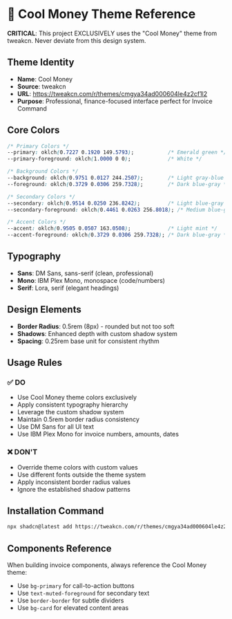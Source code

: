 # 🎨 Cool Money Theme Reference

**CRITICAL**: This project EXCLUSIVELY uses the "Cool Money" theme from tweakcn. Never deviate from this design system.

## Theme Identity
- **Name**: Cool Money
- **Source**: tweakcn
- **URL**: https://tweakcn.com/r/themes/cmgya34ad000604le4z2cf1l2
- **Purpose**: Professional, finance-focused interface perfect for Invoice Command

## Core Colors
```css
/* Primary Colors */
--primary: oklch(0.7227 0.1920 149.5793);           /* Emerald green */
--primary-foreground: oklch(1.0000 0 0);            /* White */

/* Background Colors */
--background: oklch(0.9751 0.0127 244.2507);        /* Light gray-blue */
--foreground: oklch(0.3729 0.0306 259.7328);        /* Dark blue-gray */

/* Secondary Colors */
--secondary: oklch(0.9514 0.0250 236.8242);         /* Light blue-gray */
--secondary-foreground: oklch(0.4461 0.0263 256.8018); /* Medium blue-gray */

/* Accent Colors */
--accent: oklch(0.9505 0.0507 163.0508);            /* Light mint */
--accent-foreground: oklch(0.3729 0.0306 259.7328); /* Dark blue-gray */
```

## Typography
- **Sans**: DM Sans, sans-serif (clean, professional)
- **Mono**: IBM Plex Mono, monospace (code/numbers)
- **Serif**: Lora, serif (elegant headings)

## Design Elements
- **Border Radius**: 0.5rem (8px) - rounded but not too soft
- **Shadows**: Enhanced depth with custom shadow system
- **Spacing**: 0.25rem base unit for consistent rhythm

## Usage Rules

### ✅ DO
- Use Cool Money theme colors exclusively
- Apply consistent typography hierarchy
- Leverage the custom shadow system
- Maintain 0.5rem border radius consistency
- Use DM Sans for all UI text
- Use IBM Plex Mono for invoice numbers, amounts, dates

### ❌ DON'T
- Override theme colors with custom values
- Use different fonts outside the theme system
- Apply inconsistent border radius values
- Ignore the established shadow patterns

## Installation Command
```bash
npx shadcn@latest add https://tweakcn.com/r/themes/cmgya34ad000604le4z2cf1l2
```

## Components Reference
When building invoice components, always reference the Cool Money theme:
- Use `bg-primary` for call-to-action buttons
- Use `text-muted-foreground` for secondary text
- Use `border-border` for subtle dividers
- Use `bg-card` for elevated content areas